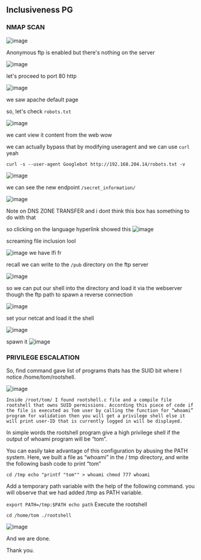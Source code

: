 <h2>Inclusiveness PG</h2>


### NMAP SCAN

![image](https://github.com/0xVenus/0xVenus.github.io/assets/97831939/b0e19282-780e-40e6-bafc-4f3346bf5f8a)

Anonymous ftp is enabled but there's nothing on the server

![image](https://github.com/0xVenus/0xVenus.github.io/assets/97831939/2adfb636-b556-4793-a277-98ffc5535ea1)

let's proceed to port 80 http

![image](https://github.com/0xVenus/0xVenus.github.io/assets/97831939/64b94444-ebca-4d66-b74d-b8d760858d55)

we saw apache default page

so, let's check ``robots.txt``

![image](https://github.com/0xVenus/0xVenus.github.io/assets/97831939/881bb90e-c274-41a2-aed6-660bc31fbca8)

we cant view it content from the web wow

we can actually bypass that by modifying useragent and we can use `curl` yeah

``curl -s --user-agent Googlebot http://192.168.204.14/robots.txt -v``

![image](https://github.com/0xVenus/0xVenus.github.io/assets/97831939/f2ae9a7e-3909-4304-ad75-1299c2e4b662)

we can see the new endpoint ``/secret_information/``

![image](https://github.com/0xVenus/0xVenus.github.io/assets/97831939/363a5a04-fc35-4107-9fee-e347cef80da2)

Note on DNS ZONE TRANSFER and i dont think this box has something to do with that

so clicking on the language hyperlink showed this
![image](https://github.com/0xVenus/0xVenus.github.io/assets/97831939/c9f5e123-dbb8-4ec3-9874-2052d2bacb79)

screaming file inclusion lool 

![image](https://github.com/0xVenus/0xVenus.github.io/assets/97831939/d0f09d00-d129-495f-ac3c-8f7d8d016447)
we have lfi fr

recall we can write to the ``/pub`` directory on the ftp server

![image](https://github.com/0xVenus/0xVenus.github.io/assets/97831939/fb4b01c5-8d7e-4426-918e-4f34546d0c71)

so we can put our shell into the directory and load it via the webserver though the ftp path to spawn a reverse connection 

![image](https://github.com/0xVenus/0xVenus.github.io/assets/97831939/e17282d4-5cee-43b8-85db-f1bd3e9b0297)

set your netcat and load it the shell

![image](https://github.com/0xVenus/0xVenus.github.io/assets/97831939/075d15dd-6172-4f2e-88a2-5887f4d929fb)

spawn it
![image](https://github.com/0xVenus/0xVenus.github.io/assets/97831939/3e5c036a-0702-4411-b65a-2f35cb34ed9d)

### PRIVILEGE ESCALATION

So, find command gave list of programs thats has the SUID bit where I notice /home/tom/rootshell.

![image](https://github.com/0xVenus/0xVenus.github.io/assets/97831939/b45180eb-b46f-4ea7-bfef-0fd429b8ed74)

``Inside /root/tom/ I found rootshell.c file and a compile file rootshell that owns SUID permissions.
According this piece of code if the file is executed as Tom user by calling the function for “whoami” program for validation then you will get a privilege shell else it will print user-ID that is currently logged in will be displayed.``

In simple words the rootshell program give a high privilege shell if the output of whoami program will be “tom”.

You can easily take advantage of this configuration by abusing the PATH system. Here, we built a file as “whoami” in the / tmp directory, and write the following bash code to print “tom”

``
cd /tmp
echo "printf "tom"" > whoami
chmod 777 whoami
``

Add a temporary path variable with the help of the following command. you will observe that we had added /tmp as PATH variable.

``
export PATH=/tmp:$PATH
echo path
``
Execute the rootshell

``
cd /home/tom
./rootshell
``

![image](https://github.com/0xVenus/0xVenus.github.io/assets/97831939/678f3e03-2613-4d6b-af49-848ee6964bc6)


And we are done.


Thank you.







